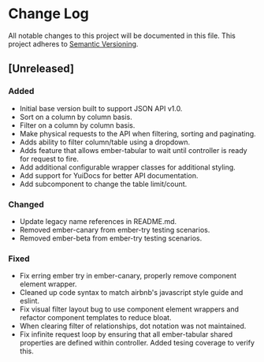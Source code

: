 # Change Log
All notable changes to this project will be documented in this file.
This project adheres to [Semantic Versioning](http://semver.org/).

## [Unreleased]
### Added
- Initial base version built to support JSON API v1.0.
- Sort on a column by column basis.
- Filter on a column by column basis.
- Make physical requests to the API when filtering, sorting and paginating.
- Adds ability to filter column/table using a dropdown.
- Adds feature that allows ember-tabular to wait until controller is ready for request to fire.
- Add additional configurable wrapper classes for additional styling.
- Add support for YuiDocs for better API documentation.
- Add subcomponent to change the table limit/count.

### Changed
- Update legacy name references in README.md.
- Removed ember-canary from ember-try testing scenarios.
- Removed ember-beta from ember-try testing scenarios.

### Fixed
- Fix erring ember try in ember-canary, properly remove component element wrapper.
- Cleaned up code syntax to match airbnb's javascript style guide and eslint.
- Fix visual filter layout bug to use component element wrappers and refactor component templates to reduce bloat.
- When clearing filter of relationships, dot notation was not maintained.
- Fix infinite request loop by ensuring that all ember-tabular shared properties are defined within controller. Added tesing coverage to verify this.
